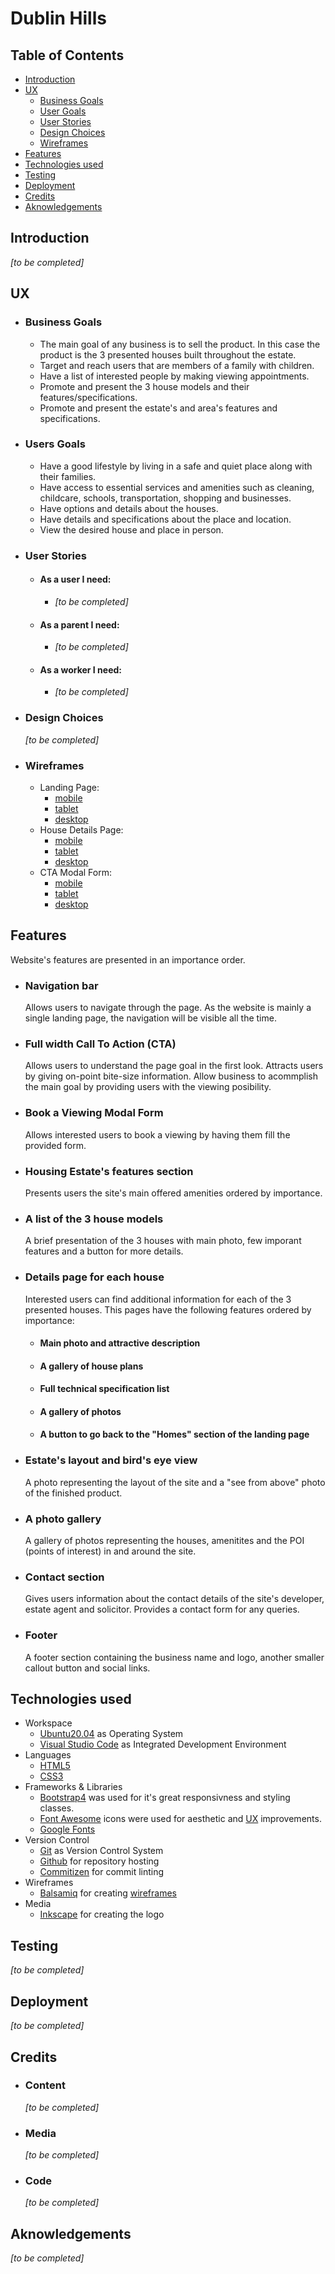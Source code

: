 # Dublin Hills

## Table of Contents
  - [Introduction](#introduction)
  - [UX](#ux)
    - [Business Goals](#busines-goals)
    - [User Goals](#user-goals)
    - [User Stories](#user-stories)
    - [Design Choices](#design-choices)
    - [Wireframes](#wireframes)
  - [Features](#features)
  - [Technologies used](#technologies-used)
  - [Testing](#testing)
  - [Deployment](#deployment)
  - [Credits](#credits)
  - [Aknowledgements](#aknowledgements)

## Introduction
_[to be completed]_

## UX

- ### Business Goals
  - The main goal of any business is to sell the product. In this case the product is the 3 presented houses built throughout the estate.
  - Target and reach users that are members of a family with children.
  - Have a list of interested people by making viewing appointments.
  - Promote and present the 3 house models and their features/specifications.
  - Promote and present the estate's and area's features and specifications.
- ### Users Goals
  - Have a good lifestyle by living in a safe and quiet place along with their families.
  - Have access to essential services and amenities such as cleaning, childcare, schools, transportation, shopping and businesses.
  - Have options and details about the houses.
  - Have details and specifications about the place and location.
  - View the desired house and place in person.
- ### User Stories
  - #### As a user I need:
    - _[to be completed]_
  - #### As a parent I need:
    - _[to be completed]_
  - #### As a worker I need:
    - _[to be completed]_
- ### Design Choices
  _[to be completed]_
- ### Wireframes
  - Landing Page:
    - [mobile](#)
    - [tablet](#)
    - [desktop](#)
  - House Details Page:
    - [mobile](#)
    - [tablet](#)
    - [desktop](#)
  - CTA Modal Form:
    - [mobile](#)
    - [tablet](#)
    - [desktop](#)

## Features
Website's features are presented in an importance order.
- ### Navigation bar
    Allows users to navigate through the page. As the website is mainly a single landing page, the navigation will be visible all the time.
- ### Full width Call To Action (CTA)
    Allows users to understand the page goal in the first look. Attracts users by giving on-point bite-size information. Allow business to acommplish the main goal by providing users with the viewing posibility.
- ### Book a Viewing Modal Form
    Allows interested users to book a viewing by having them fill the provided form.
- ### Housing Estate's features section
    Presents users the site's main offered amenities ordered by importance.
- ### A list of the 3 house models
    A brief presentation of the 3 houses with main photo, few imporant features and a button for more details.
- ### Details page for each house
    Interested users can find additional information for each of the 3 presented houses. This pages have the following features ordered by importance:
  - #### Main photo and attractive description
  - #### A gallery of house plans
  - #### Full technical specification list
  - #### A gallery of photos
  - #### A button to go back to the "Homes" section of the landing page
- ### Estate's layout and bird's eye view
    A photo representing the layout of the site and a "see from above" photo of the finished product.
- ### A photo gallery
    A gallery of photos representing the houses, amenitites and the POI (points of interest) in and around the site. 
- ### Contact section
    Gives users information about the contact details of the site's developer, estate agent and solicitor. Provides a contact form for any queries.
- ### Footer
    A footer section containing the business name and logo, another smaller callout button and social links.

## Technologies used
- Workspace
  * [Ubuntu20.04](https://ubuntu.com/) as Operating System
  * [Visual Studio Code](https://code.visualstudio.com/) as Integrated Development Environment
- Languages
  * [HTML5](https://en.wikipedia.org/wiki/HTML5)
  * [CSS3](https://en.wikipedia.org/wiki/CSS)
- Frameworks & Libraries
  * [Bootstrap4](https://getbootstrap.com/) was used for it's great responsivness and styling classes.
  * [Font Awesome](https://fontawesome.com/) icons were used for aesthetic and [UX](#ux) improvements.
  * [Google Fonts](https://fonts.google.com/)
- Version Control
  * [Git](https://git-scm.com/) as Version Control System
  * [Github](https://www.github.com) for repository hosting
  * [Commitizen](https://github.com/commitizen/cz-cli) for commit linting
- Wireframes
  * [Balsamiq](https://balsamiq.com/) for creating [wireframes](#wireframes)
- Media
  * [Inkscape](https://inkscape.org/) for creating the logo

## Testing
_[to be completed]_

## Deployment
_[to be completed]_

## Credits
- ### Content
    _[to be completed]_
- ### Media
    _[to be completed]_
- ### Code
    _[to be completed]_

## Aknowledgements
_[to be completed]_